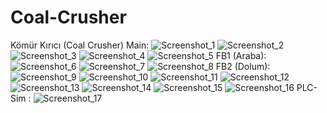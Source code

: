 # Coal-Crusher
Kömür Kırıcı (Coal Crusher)
Main:
![Screenshot_1](https://github.com/user-attachments/assets/012f328b-b072-4cad-84e3-7ca0d660ecd2)
![Screenshot_2](https://github.com/user-attachments/assets/d3fe8efb-dcfd-43e7-89eb-421461b014f1)
![Screenshot_3](https://github.com/user-attachments/assets/b91e96b2-c2f1-4884-868b-6fea411b642e)
![Screenshot_4](https://github.com/user-attachments/assets/9052886b-d947-4673-bc2b-0ae01c4811f3)
![Screenshot_5](https://github.com/user-attachments/assets/b2b80286-e912-4da9-82a5-b05a1662edbc)
FB1 (Araba):
![Screenshot_6](https://github.com/user-attachments/assets/e864d29c-2af3-46c8-8446-1f75dbda8260)
![Screenshot_7](https://github.com/user-attachments/assets/eabb7cc8-69fb-4c76-8550-f0d23e301aad)
![Screenshot_8](https://github.com/user-attachments/assets/115399b3-8830-46f3-bc13-4aed6f7fced1)
FB2 (Dolum):
![Screenshot_9](https://github.com/user-attachments/assets/e2cd4288-844b-4268-ae97-79fedae9421c)
![Screenshot_10](https://github.com/user-attachments/assets/6ebd5de7-e971-4948-be9c-713e3bc63e66)
![Screenshot_11](https://github.com/user-attachments/assets/f395cbb2-d8b0-4c1c-9301-43c024c73576)
![Screenshot_12](https://github.com/user-attachments/assets/317b8016-ed90-4948-b29b-04e3e9482476)
![Screenshot_13](https://github.com/user-attachments/assets/bc59f20e-6a06-42a5-b928-3111fcb431e4)
![Screenshot_14](https://github.com/user-attachments/assets/f7bf8f17-3ba4-4c0a-95d4-df0c043444d8)
![Screenshot_15](https://github.com/user-attachments/assets/9900ed75-9d44-4da3-8b9a-b655068a3fd7)
![Screenshot_16](https://github.com/user-attachments/assets/bbe7be69-3976-4341-80c8-bfb5b5bd1a94)
PLC-Sim :
![Screenshot_17](https://github.com/user-attachments/assets/24c290da-0c1e-4683-99ab-93d02c228a97)
